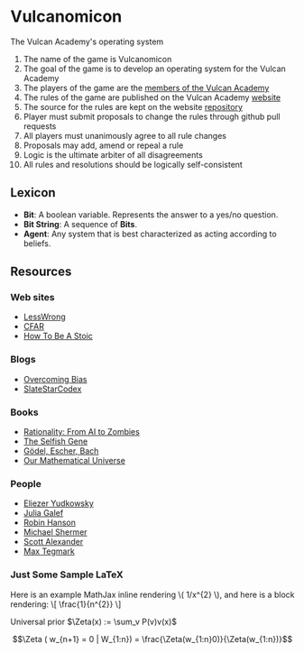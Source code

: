 <script src="https://cdnjs.cloudflare.com/ajax/libs/mathjax/2.7.0/MathJax.js?config=TeX-AMS-MML_HTMLorMML" type="text/javascript"></script>

# Vulcanomicon

The Vulcan Academy's operating system

1. The name of the game is Vulcanomicon
1. The goal of the game is to develop an operating system for the Vulcan Academy
1. The players of the game are the [members of the Vulcan Academy](https://github.com/orgs/Vulcan-Academy/people)
1. The rules of the game are published on the Vulcan Academy [website](http://www.vulcan.life)
1. The source for the rules are kept on the website [repository](https://github.com/macterra/Vulcan-Academy.github.io)
1. Player must submit proposals to change the rules through github pull requests
1. All players must unanimously agree to all rule changes
1. Proposals may add, amend or repeal a rule
1. Logic is the ultimate arbiter of all disagreements
1. All rules and resolutions should be logically self-consistent

## Lexicon

* __Bit__: A boolean variable. Represents the answer to a yes/no question.
* __Bit String__: A sequence of __Bits__.
* __Agent__: Any system that is best characterized as acting according to beliefs.

## Resources

### Web sites

* [LessWrong](http://lesswrong.com/)
* [CFAR](http://www.rationality.org/)
* [How To Be A Stoic](https://howtobeastoic.wordpress.com/)

### Blogs

* [Overcoming Bias](http://www.overcomingbias.com/)
* [SlateStarCodex](http://slatestarcodex.com/)

### Books

* [Rationality: From AI to Zombies](https://www.goodreads.com/book/show/25131230-rationality)
* [The Selfish Gene](https://www.goodreads.com/book/show/61535.The_Selfish_Gene)
* [Gödel, Escher, Bach](https://www.goodreads.com/book/show/24113.G_del_Escher_Bach)
* [Our Mathematical Universe](https://www.goodreads.com/book/show/19395553-our-mathematical-universe)

### People

* [Eliezer Yudkowsky](https://twitter.com/ESYudkowsky)
* [Julia Galef](https://twitter.com/juliagalef)
* [Robin Hanson](https://twitter.com/robinhanson)
* [Michael Shermer](https://twitter.com/michaelshermer)
* [Scott Alexander](https://twitter.com/slatestarcodex)
* [Max Tegmark](https://twitter.com/tegmark)

### Just Some Sample LaTeX

Here is an example MathJax inline rendering \\( 1/x^{2} \\), and here is a block rendering: 
\\[ \frac{1}{n^{2}} \\]

Universal prior $\Zeta(x) := \sum_v P(v)v(x)$

$$\Zeta ( w_{n+1} = 0 | W_{1:n}) = \frac{\Zeta(w_{1:n}0)}{\Zeta(w_{1:n})}$$
